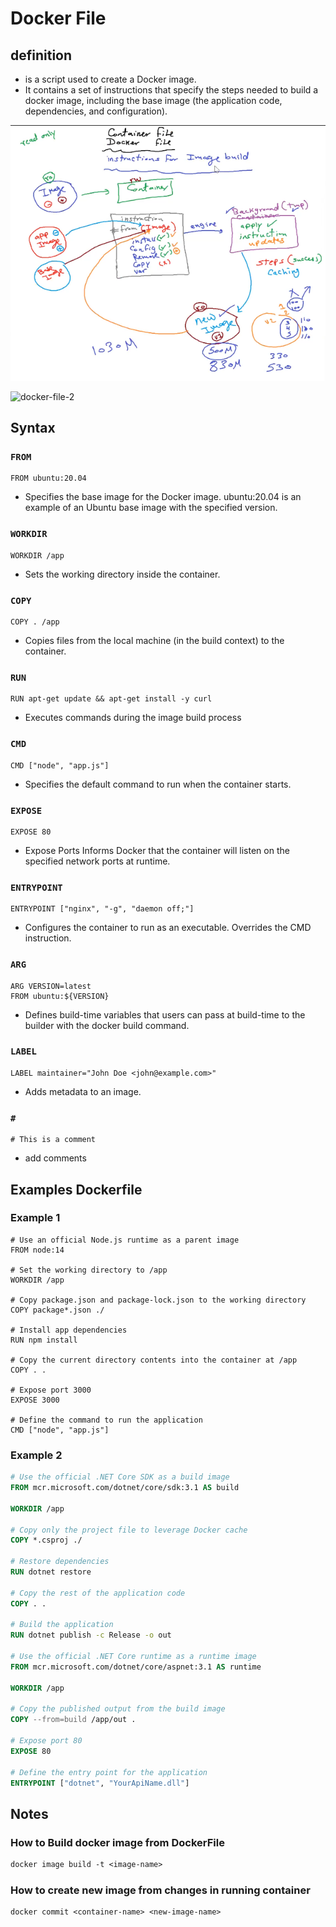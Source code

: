 # Docker File

## definition

+ is a script used to create a Docker image.
+ It contains a set of instructions that specify the steps needed to build a docker image, including the base image (the application code, dependencies, and configuration).

![docker-file](../images/docker-file.png)

![docker-file-2](../imagesdocker-file-2.png)

## Syntax

### `FROM`

    FROM ubuntu:20.04

+ Specifies the base image for the Docker image. ubuntu:20.04 is an example of an Ubuntu base image with the specified version.

### `WORKDIR`  

    WORKDIR /app

+ Sets the working directory inside the container.

### `COPY`

    COPY . /app

+ Copies files from the local machine (in the build context) to the container.

### `RUN`

    RUN apt-get update && apt-get install -y curl

+ Executes commands during the image build process

### `CMD`

    CMD ["node", "app.js"]

+ Specifies the default command to run when the container starts.

### `EXPOSE`

    EXPOSE 80

+ Expose Ports  Informs Docker that the container will listen on the specified network ports at runtime.

### `ENTRYPOINT`

    ENTRYPOINT ["nginx", "-g", "daemon off;"]

+ Configures the container to run as an executable. Overrides the CMD instruction.

### `ARG`

    ARG VERSION=latest
    FROM ubuntu:${VERSION}

+ Defines build-time variables that users can pass at build-time to the builder with the docker build command.

### `LABEL`

    LABEL maintainer="John Doe <john@example.com>"

+ Adds metadata to an image.

### `#`  

    # This is a comment

+ add comments

## Examples Dockerfile

### Example 1

```docker
# Use an official Node.js runtime as a parent image
FROM node:14

# Set the working directory to /app
WORKDIR /app

# Copy package.json and package-lock.json to the working directory
COPY package*.json ./

# Install app dependencies
RUN npm install

# Copy the current directory contents into the container at /app
COPY . .

# Expose port 3000
EXPOSE 3000

# Define the command to run the application
CMD ["node", "app.js"]

```

### Example 2

```dockerfile
# Use the official .NET Core SDK as a build image
FROM mcr.microsoft.com/dotnet/core/sdk:3.1 AS build

WORKDIR /app

# Copy only the project file to leverage Docker cache
COPY *.csproj ./

# Restore dependencies
RUN dotnet restore

# Copy the rest of the application code
COPY . .

# Build the application
RUN dotnet publish -c Release -o out

# Use the official .NET Core runtime as a runtime image
FROM mcr.microsoft.com/dotnet/core/aspnet:3.1 AS runtime

WORKDIR /app

# Copy the published output from the build image
COPY --from=build /app/out .

# Expose port 80
EXPOSE 80

# Define the entry point for the application
ENTRYPOINT ["dotnet", "YourApiName.dll"]

```

## Notes

### How to Build docker image from DockerFile

```txt
docker image build -t <image-name>
```

### How to create new image from changes in running container

```txt
docker commit <container-name> <new-image-name>
```
